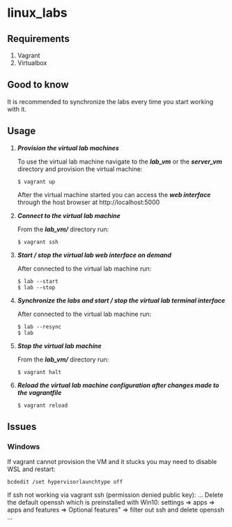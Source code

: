 # linux_labs

## Requirements

1. Vagrant
2. Virtualbox

## Good to know

It is recommended to synchronize the labs every time you start working with it. 


## Usage

1. ***Provision the virtual lab machines***

    To use the virtual lab machine navigate to the ***lab_vm*** or the ***server_vm*** directory and provision the virtual machine:

    ```
    $ vagrant up
    ```
    
    After the virtual machine started you can access the ***web interface*** through the host browser at http://localhost:5000

2. ***Connect to the virtual lab machine***

    From the ***lab_vm/*** directory run:

    ```
    $ vagrant ssh
    ```

3. ***Start / stop the virtual lab web interface on demand***

    After connected to the virtual lab machine run:

    ```
    $ lab --start
    $ lab --stop
    ```
4. ***Synchronize the labs and start / stop the virtual lab terminal interface***
    
   After connected to the virtual lab machine run:

    ```
    $ lab --resync
    $ lab
    ```

5. ***Stop the virtual lab machine***

    From the ***lab_vm/*** directory run:

    ```
    $ vagrant halt
    ```

6. ***Reload the virtual lab machine configuration after changes made to the vagrantfile***

    ```
    $ vagrant reload
    ```

## Issues

### Windows

If vagrant cannot provision the VM and it stucks you may need to disable WSL and restart:

```
bcdedit /set hypervisorlaunchtype off
```
If ssh not working via vagrant ssh (permission denied public key):
...
Delete the default openssh which is preinstalled with Win10: settings => apps => apps and features => Optional features" => filter out ssh and delete openssh
...
